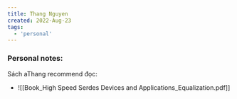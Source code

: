 ```yaml
---
title: Thang Nguyen
created: 2022-Aug-23
tags:
  - 'personal'
---
```


### Personal notes:
Sách aThang recommend đọc:
- ![[Book_High Speed Serdes Devices and Applications_Equalization.pdf]]



